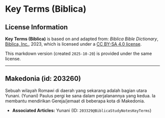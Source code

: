 # Key Terms (Biblica)

## License Information

**Key Terms (Biblica)** is based on and adapted from: _Biblica Bible Dictionary_, [Biblica, Inc.](https://www.biblica.com/), 2023, which is licensed under a [CC BY-SA 4.0 license](https://creativecommons.org/licenses/by-sa/4.0/legalcode.en).

This markdown version (created `2025-10-20`) is provided under the same license.



--------------------------------

## Makedonia (id: 203260)

Sebuah wilayah Romawi di daerah yang sekarang adalah bagian utara Yunani. (Yunani) Paulus pergi ke sana dalam perjalanannya yang kedua. Ia membantu mendirikan Gereja/jemaat di beberapa kota di Makedonia.

* **Associated Articles:** Yunani (ID: `203329@BiblicaStudyNotesKeyTerms`)

